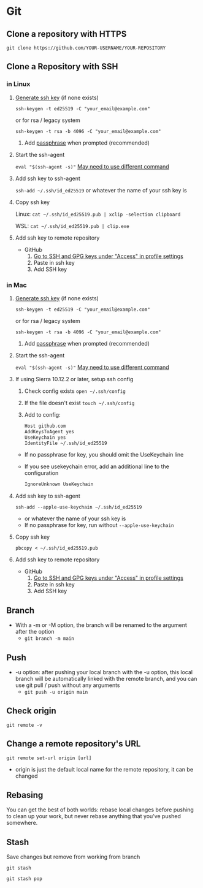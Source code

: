# Git

## Clone a repository with HTTPS

`git clone https://github.com/YOUR-USERNAME/YOUR-REPOSITORY`

## Clone a Repository with SSH

### in Linux

1) [Generate ssh key](https://docs.github.com/en/authentication/connecting-to-github-with-ssh/generating-a-new-ssh-key-and-adding-it-to-the-ssh-agent#adding-your-ssh-key-to-the-ssh-agent) (if none exists)

   `ssh-keygen -t ed25519 -C "your_email@example.com"`
   
   or for rsa / legacy system

   `ssh-keygen -t rsa -b 4096 -C "your_email@example.com"`
   1) Add [passphrase](https://docs.github.com/en/authentication/connecting-to-github-with-ssh/working-with-ssh-key-passphrases) when prompted (recommended)

2) Start the ssh-agent

   `eval "$(ssh-agent -s)"`
   [May need to use different command](https://docs.github.com/en/authentication/connecting-to-github-with-ssh/generating-a-new-ssh-key-and-adding-it-to-the-ssh-agent?platform=linux#adding-your-ssh-key-to-the-ssh-agent)

3) Add ssh key to ssh-agent

   `ssh-add ~/.ssh/id_ed25519`
   or whatever the name of your ssh key is

4) Copy ssh key

    Linux: `cat ~/.ssh/id_ed25519.pub | xclip -selection clipboard`

    WSL: `cat ~/.ssh/id_ed25519.pub | clip.exe`

5) Add ssh key to remote repository

   - GitHub
      1. [Go to SSH and GPG keys under "Access" in profile settings](https://github.com/settings/profile)
      2. Paste in ssh key
      3. Add SSH key

### in Mac

1) [Generate ssh key](https://docs.github.com/en/authentication/connecting-to-github-with-ssh/generating-a-new-ssh-key-and-adding-it-to-the-ssh-agent#adding-your-ssh-key-to-the-ssh-agent) (if none exists)

   `ssh-keygen -t ed25519 -C "your_email@example.com"`
  
   or for rsa / legacy system
  
   `ssh-keygen -t rsa -b 4096 -C "your_email@example.com"`
   1) Add [passphrase](https://docs.github.com/en/authentication/connecting-to-github-with-ssh/working-with-ssh-key-passphrases) when prompted (recommended)

2) Start the ssh-agent

   `eval "$(ssh-agent -s)"`
      [May need to use different command](https://docs.github.com/en/authentication/connecting-to-github-with-ssh/generating-a-new-ssh-key-and-adding-it-to-the-ssh-agent?platform=linux#adding-your-ssh-key-to-the-ssh-agent)

4) If using Sierra 10.12.2 or later, setup ssh config
   1) Check config exists `open ~/.ssh/config`
   2) If the file doesn't exist `touch ~/.ssh/config`
   3) Add to config:
  
      ```bash
      Host github.com
      AddKeysToAgent yes
      UseKeychain yes
      IdentityFile ~/.ssh/id_ed25519
      ```

   - If no passphrase for key, you should omit the UseKeychain line
   - If you see usekeychain error, add an additional line to the configuration

      ```bash
      IgnoreUnknown UseKeychain
      ```
  
5) Add ssh key to ssh-agent

   `ssh-add --apple-use-keychain ~/.ssh/id_ed25519`
     - or whatever the name of your ssh key is
     - If no passphrase for key, run without `--apple-use-keychain`

7) Copy ssh key

   `pbcopy < ~/.ssh/id_ed25519.pub`

9) Add ssh key to remote repository

   - GitHub
      1. [Go to SSH and GPG keys under "Access" in profile settings](https://github.com/settings/profile)
      2. Paste in ssh key
      3. Add SSH key

## Branch

- With a -m or -M option, the branch will be renamed to the argument after the option
  - `git branch -m main`

## Push

- -u option: after pushing your local branch with the -u option, this local branch will be automatically linked with the remote branch, and you can use git pull / push without any arguments
  - `git push -u origin main`

## Check origin

`git remote -v`

## Change a remote repository's URL

`git remote set-url origin [url]`

- origin is just the default local name for the remote repository, it can be changed

## Rebasing

You can get the best of both worlds: rebase local changes before pushing to clean up your work, but never rebase anything that you’ve pushed somewhere.

## Stash

Save changes but remove from working from branch

`git stash`

`git stash pop`
